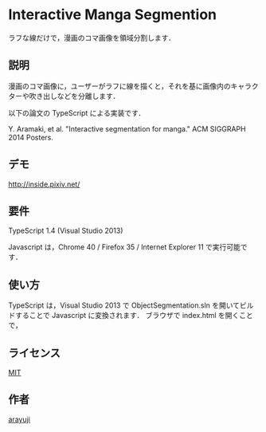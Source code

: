 Interactive Manga Segmention
====

ラフな線だけで，漫画のコマ画像を領域分割します．

## 説明
漫画のコマ画像に，ユーザーがラフに線を描くと，それを基に画像内のキャラクターや吹き出しなどを分離します．

以下の論文の TypeScript による実装です．

Y. Aramaki, et al. "Interactive segmentation for manga." ACM SIGGRAPH 2014 Posters.

## デモ
http://inside.pixiv.net/

## 要件
TypeScript 1.4 (Visual Studio 2013)

Javascript は，Chrome 40 / Firefox 35 / Internet Explorer 11 で実行可能です．

## 使い方
TypeScript は，Visual Studio 2013 で ObjectSegmentation.sln を開いてビルドすることで Javascript に変換されます．
ブラウザで index.html を開くことで，

## ライセンス

[MIT](http://opensource.org/licenses/mit-license.php)

## 作者

[arayuji](https://github.com/arayuji)
